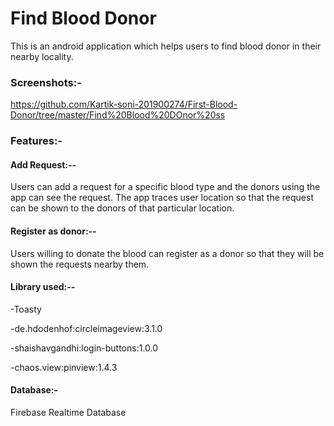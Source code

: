 
# Find Blood Donor

This is an android application which helps users to find blood donor in their nearby locality.
### Screenshots:-
https://github.com/Kartik-soni-201900274/First-Blood-Donor/tree/master/Find%20Blood%20DOnor%20ss

### Features:-

#### Add Request:--
Users can add a request for a specific blood type and the donors using the app can see the request.
The app traces user location so that the request can be shown to the donors of that particular location.

#### Register as donor:--
Users willing to donate the blood can register as a donor so that they will be shown the requests nearby them.

#### Library used:--

-Toasty

-de.hdodenhof:circleimageview:3.1.0

-shaishavgandhi:login-buttons:1.0.0

-chaos.view:pinview:1.4.3

#### Database:-

Firebase Realtime Database
